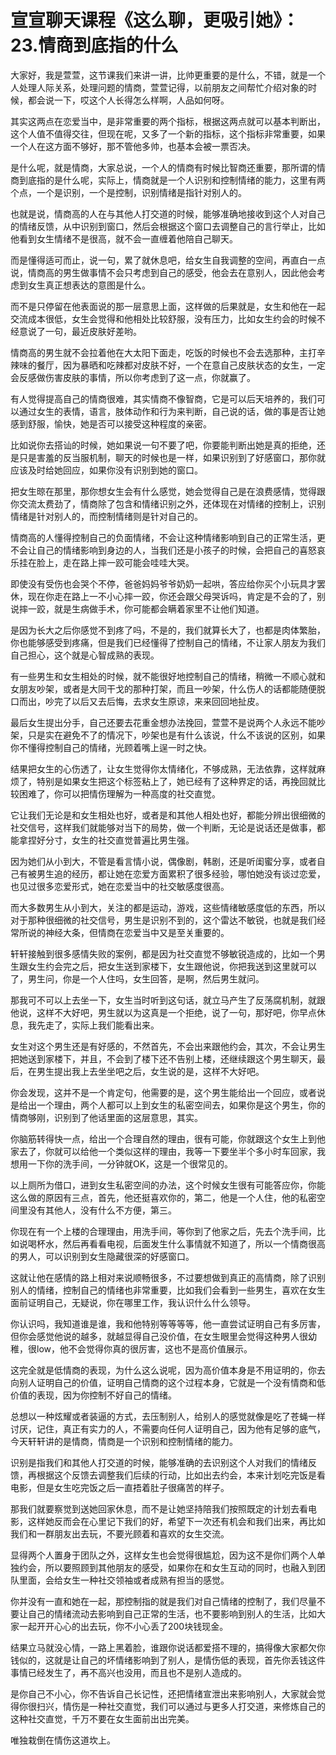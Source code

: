 # 宣宣聊天课程《这么聊，更吸引她》：23.情商到底指的什么

大家好，我是萱萱，这节课我们来讲一讲，比帅更重要的是什么，不错，就是一个人处理人际关系，处理问题的情商，萱萱记得，以前朋友之间帮忙介绍对象的时候，都会说一下，哎这个人长得怎么样啊，人品如何呀。

其实这两点在恋爱当中，是非常重要的两个指标，根据这两点就可以基本判断出，这个人值不值得交往，但现在呢，又多了一个新的指标，这个指标非常重要，如果一个人在这方面不够好，那不管他多帅，也基本会被一票否决。

是什么呢，就是情商，大家总说，一个人的情商有时候比智商还重要，那所谓的情商到底指的是什么呢，实际上，情商就是一个人识别和控制情绪的能力，这里有两个点，一个是识别，一个是控制，识别情绪是指针对别人的。

也就是说，情商高的人在与其他人打交道的时候，能够准确地接收到这个人对自己的情绪反馈，从中识别到窗口，然后会根据这个窗口去调整自己的言行举止，比如他看到女生情绪不是很高，就不会一直缠着他陪自己聊天。

而是懂得适可而止，说一句，累了就休息吧，给女生自我调整的空间，再直白一点说，情商高的男生做事情不会只考虑到自己的感受，他会去在意别人，因此他会考虑到女生真正想表达的意图是什么。

而不是只停留在他表面说的那一层意思上面，这样做的后果就是，女生和他在一起交流成本很低，女生会觉得和他相处比较舒服，没有压力，比如女生约会的时候不经意说了一句，最近皮肤好差哟。

情商高的男生就不会拉着他在大太阳下面走，吃饭的时候也不会去选那种，主打辛辣味的餐厅，因为暴晒和吃辣都对皮肤不好，一个在意自己皮肤状态的女生，一定会反感做伤害皮肤的事情，所以你考虑到了这一点，你就赢了。

有人觉得提高自己的情商很难，其实情商不像智商，它是可以后天培养的，我们可以通过女生的表情，语言，肢体动作和行为来判断，自己说的话，做的事是否让她感到舒服，愉快，她是否可以接受这种程度的亲密。

比如说你去搭讪的时候，她如果说一句不要了吧，你要能判断出她是真的拒绝，还是只是害羞的反当服机制，聊天的时候也是一样，如果识别到了好感窗口，那你就应该及时给她回应，如果你没有识别到她的窗口。

把女生晾在那里，那你想女生会有什么感觉，她会觉得自己是在浪费感情，觉得跟你交流太费劲了，情商除了包含和情绪识别之外，还体现在对情绪的控制上，识别情绪是针对别人的，而控制情绪则是针对自己的。

情商高的人懂得控制自己的负面情绪，不会让这种情绪影响到自己的正常生活，更不会让自己的情绪影响到身边的人，当我们还是小孩子的时候，会把自己的喜怒哀乐挂在脸上，走在路上摔一跤可能会哇哇大哭。

即使没有受伤也会哭个不停，爸爸妈妈爷爷奶奶一起哄，答应给你买个小玩具才罢休，现在你走在路上一不小心摔一跤，你还会跟父母哭诉吗，肯定是不会的了，别说摔一跤，就是生病做手术，你可能都会瞒着家里不让他们知道。

是因为长大之后你感觉不到疼了吗，不是的，我们就算长大了，也都是肉体繁胎，你也能够感受到疼痛，但是我们已经懂得了控制自己的情绪，不让家人朋友为我们自己担心，这个就是心智成熟的表现。

有一些男生和女生相处的时候，就不能很好地控制自己的情绪，稍微一不顺心就和女朋友吵架，或者是大同干戈的那种打架，而且一吵架，什么伤人的话都能随便脱口而出，吵完了以后又去后悔，去求女生原谅，来来回回地扯皮。

最后女生提出分手，自己还要去花重金想办法挽回，萱萱不是说两个人永远不能吵架，只是实在避免不了的情况下，吵架也是有什么该说，什么不该说的区别，如果你不懂得控制自己的情绪，光顾着嘴上逞一时之快。

结果把女生的心伤透了，让女生觉得你太情绪化，不够成熟，无法依靠，这样就麻烦了，特别是如果女生把这个标签粘上了，她已经有了这种界定的话，再挽回就比较困难了，你可以把情伤理解为一种高度的社交直觉。

它让我们无论是和女生相处也好，或者是和其他人相处也好，都能分辨出很细微的社交信号，这样我们就能够对当下的局势，做一个判断，无论是说话还是做事，都能拿捏好分寸，女生的社交直觉普遍比男生强。

因为她们从小到大，不管是看言情小说，偶像剧，韩剧，还是听闺蜜分享，或者自己有被男生追的经历，都让她在恋爱方面累积了很多经验，哪怕她没有谈过恋爱，也见过很多恋爱形式，她在恋爱当中的社交敏感度很高。

而大多数男生从小到大，关注的都是运动，游戏，这些情绪敏感度低的东西，所以对于那种很细微的社交信号，男生是识别不到的，这个雷达不敏锐，也就是我们经常所说的神经大条，但情商在恋爱当中又是至关重要的。

轩轩接触到很多感情失败的案例，都是因为社交直觉不够敏锐造成的，比如一个男生跟女生约会完之后，把女生送到家楼下，女生跟他说，你把我送到这里就可以了，男生问，你是一个人住吗，女生回答，是啊，然后男生就问。

那我可不可以上去坐一下，女生当时听到这句话，就立马产生了反荡腐机制，就跟他说，这样不大好吧，男生就以为这真是一个拒绝，说了一句，那好吧，你早点休息，我先走了，实际上我们能看出来。

女生对这个男生还是有好感的，不然首先，不会出来跟他约会，其次，不会让男生把她送到家楼下，并且，不会到了楼下还不告别上楼，还继续跟这个男生聊天，最后，在男生提出我上去坐坐吧之后，女生说的是，这样不大好吧。

你会发现，这并不是一个肯定句，他需要的是，这个男生能给出一个回应，或者说是给出一个理由，两个人都可以上到女生的私密空间去，如果你是这个男生，你的情商够刚，识别到了他话里面的这层意思，其实。

你脑筋转得快一点，给出一个合理自然的理由，很有可能，你就跟这个女生上到他家去了，你就可以给他一个类似这样的理由，我等一下要坐半个多小时车回家，我想用一下你的洗手间，一分钟就OK，这是一个很常见的。

以上厕所为借口，进到女生私密空间的办法，这个时候女生很有可能答应你，你能这么做的原因有三点，首先，他还挺喜欢你的，第二，他是一个人住，他的私密空间里没有其他人，没有什么不方便，第三。

你现在有一个上楼的合理理由，用洗手间，等你到了他家之后，先去个洗手间，比如说喝杯水，然后再看看电视，后面发生什么事情就不知道了，所以一个情商很高的男人，可以识别到女生隐藏很深的好感窗口。

这就让他在感情的路上相对来说顺畅很多，不过要想做到真正的高情商，除了识别别人的情绪，控制自己的情绪也非常重要，比如我们会看到一些男生，喜欢在女生面前证明自己，无疑说，你在哪里工作，我认识什么什么领导。

你认识吗，我知道谁是谁，我和他特别等等等等，他一直尝试证明自己有多厉害，但你会感觉他说的越多，就越显得自己没价值，在女生眼里会觉得这种男人很幼稚，很low，他不会觉得你真的很厉害，这也不是高价值展示。

这完全就是低情商的表现，为什么这么说呢，因为高价值本身是不用证明的，你去向别人证明自己的价值，证明自己情商的这个过程本身，它就是一个没有情商和低价值的表现，因为你控制不好自己的情绪。

总想以一种炫耀或者装逼的方式，去压制别人，给别人的感觉就像是吃了苍蝇一样讨厌，记住，真正有实力的人，不需要向任何人证明自己，因为他有足够的底气，今天轩轩讲的是情商，情商是一个识别和控制情绪的能力。

识别是指我们和其他人打交道的时候，能够准确的去识别这个人对我们的情绪反馈，再根据这个反馈去调整我们后续的行动，比如出去约会，本来计划吃完饭是看电影，但是女生吃完饭之后一直捂着肚子很痛苦的样子。

那我们就要察觉到送她回家休息，而不是让她坚持陪我们按照既定的计划去看电影，这样她反而会在心里记下我们的好，希望下一次还有机会和我们出来，再比如我们和一群朋友出去玩，不要光顾着和喜欢的女生交流。

显得两个人置身于团队之外，这样女生也会觉得很尴尬，因为这不是你们两个人单独约会，所以要照顾到其他朋友的感受，如果你在和女生互动的同时，也融入到团队里面，会给女生一种社交领袖或者成熟有担当的感觉。

你并没有一直和她在一起，那控制指的就是我们对自己情绪的控制了，我们尽量不要让自己的情绪流动去影响到自己正常的生活，也不要影响到别人的生活，比如大家一起开开心心的出去玩，你不小心丢了200块钱现金。

结果立马就没心情，一路上黑着脸，谁跟你说话都爱搭不理的，搞得像大家都欠你钱似的，这就是让自己的坏情绪影响到了别人，是情伤低的表现，首先你丢钱这件事情已经发生了，再不高兴也没用，而且也不是别人造成的。

是你自己不小心，你不告诉自己长记性，还把情绪宣泄出来影响别人，大家就会觉得你很扫兴，情伤是一种社交直觉，我们可以通过与更多人打交道，来修炼自己的这种社交直觉，千万不要在女生面前出出完美。

唯独栽倒在情伤这道坎上。